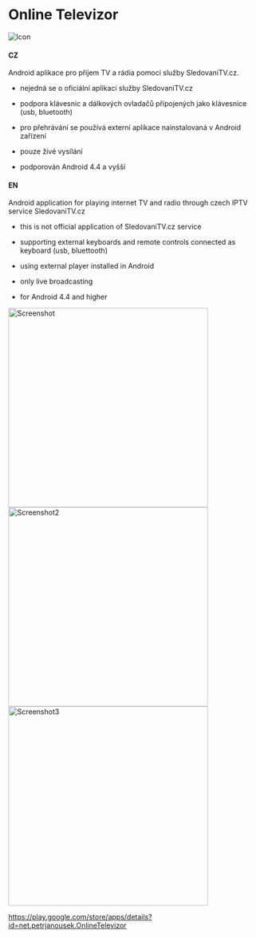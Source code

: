 # Online Televizor

![Icon](https://raw.github.com/petrj/OnlineTelevizor/master/Graphics/Icon.png)

#### CZ
Android aplikace pro příjem TV a rádia pomocí služby SledovaniTV.cz.

- nejedná se o oficiální aplikaci služby SledovaniTV.cz

- podpora klávesnic a dálkových ovladačů připojených jako klávesnice (usb, bluetooth)
- pro přehrávání se používá externí aplikace nainstalovaná v Android zařízení
- pouze živé vysílání
- podporován Android 4.4 a vyšší

#### EN
Android application for playing internet TV and radio through czech IPTV service SledovaniTV.cz

- this is not official application of SledovaniTV.cz service

- supporting external keyboards and remote controls connected as keyboard (usb, bluettooth)
- using external player installed in Android
- only live broadcasting
- for Android 4.4 and higher

<img src="https://raw.github.com/petrj/OnlineTelevizor/master/Graphics/Screenshot.png" width="400" alt="Screenshot"/>
<img src="https://raw.github.com/petrj/OnlineTelevizor/master/Graphics/Screenshot2.png" width="400" alt="Screenshot2"/>
<img src="https://raw.github.com/petrj/OnlineTelevizor/master/Graphics/Screenshot3.png" width="400" alt="Screenshot3"/>

https://play.google.com/store/apps/details?id=net.petrjanousek.OnlineTelevizor
